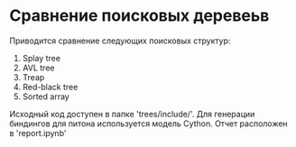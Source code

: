 # Сравнение поисковых деревеьв

Приводится сравнение следующих поисковых структур:
1. Splay tree
2. AVL tree
3. Treap
4. Red-black tree
5. Sorted array

Исходный код доступен в папке 'trees/include/'. Для генерации биндингов для питона используется модель Cython.
Отчет расположен в 'report.ipynb'
